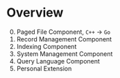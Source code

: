 # Overview
0. Paged File Component, `C++` -> `Go`
1. Record Management Component
2. Indexing Component
3. System Management Component
4. Query Language Component
5. Personal Extension